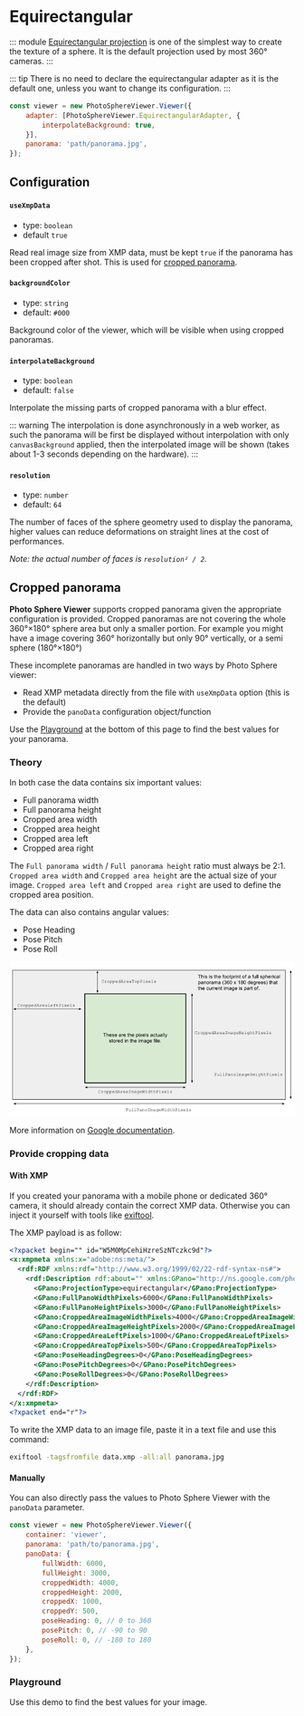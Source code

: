 # Equirectangular

::: module
[Equirectangular projection](https://en.wikipedia.org/wiki/Equirectangular_projection) is one of the simplest way to create the texture of a sphere. It is the default projection used by most 360° cameras.
:::

::: tip
There is no need to declare the equirectangular adapter as it is the default one, unless you want to change its configuration.
:::

```js
const viewer = new PhotoSphereViewer.Viewer({
    adapter: [PhotoSphereViewer.EquirectangularAdapter, {
        interpolateBackground: true,
    }],
    panorama: 'path/panorama.jpg',
});
```

## Configuration

#### `useXmpData`

-   type: `boolean`
-   default `true`

Read real image size from XMP data, must be kept `true` if the panorama has been cropped after shot. This is used for [cropped panorama](#cropped-panorama).

#### `backgroundColor`

-   type: `string`
-   default: `#000`

Background color of the viewer, which will be visible when using cropped panoramas.

#### `interpolateBackground`

-   type: `boolean`
-   default: `false`

Interpolate the missing parts of cropped panorama with a blur effect.

::: warning
The interpolation is done asynchronously in a web worker, as such the panorama will be first be displayed without interpolation with only `canvasBackground` applied, then the interpolated image will be shown (takes about 1-3 seconds depending on the hardware).
:::

#### `resolution`

-   type: `number`
-   default: `64`

The number of faces of the sphere geometry used to display the panorama, higher values can reduce deformations on straight lines at the cost of performances.

_Note: the actual number of faces is `resolution² / 2`._

## Cropped panorama

**Photo Sphere Viewer** supports cropped panorama given the appropriate configuration is provided. Cropped panoramas are not covering the whole 360°×180° sphere area but only a smaller portion. For example you might have a image covering 360° horizontally but only 90° vertically, or a semi sphere (180°×180°)

These incomplete panoramas are handled in two ways by Photo Sphere viewer:

-   Read XMP metadata directly from the file with `useXmpData` option (this is the default)
-   Provide the `panoData` configuration object/function

Use the [Playground](#playground) at the bottom of this page to find the best values for your panorama.

### Theory

In both case the data contains six important values:

-   Full panorama width
-   Full panorama height
-   Cropped area width
-   Cropped area height
-   Cropped area left
-   Cropped area right

The `Full panorama width` / `Full panorama height` ratio must always be 2:1. `Cropped area width` and `Cropped area height` are the actual size of your image. `Cropped area left` and `Cropped area right` are used to define the cropped area position.

The data can also contains angular values:

-   Pose Heading
-   Pose Pitch
-   Pose Roll

![XMP_pano_pixels](../../images/XMP_pano_pixels.png)

More information on [Google documentation](https://developers.google.com/streetview/spherical-metadata).

### Provide cropping data

#### With XMP

If you created your panorama with a mobile phone or dedicated 360° camera, it should already contain the correct XMP data. Otherwise you can inject it yourself with tools like [exiftool](https://sno.phy.queensu.ca/~phil/exiftool/).

The XMP payload is as follow:

```xml
<?xpacket begin="﻿" id="W5M0MpCehiHzreSzNTczkc9d"?>
<x:xmpmeta xmlns:x="adobe:ns:meta/">
  <rdf:RDF xmlns:rdf="http://www.w3.org/1999/02/22-rdf-syntax-ns#">
    <rdf:Description rdf:about="" xmlns:GPano="http://ns.google.com/photos/1.0/panorama/">
      <GPano:ProjectionType>equirectangular</GPano:ProjectionType>
      <GPano:FullPanoWidthPixels>6000</GPano:FullPanoWidthPixels>
      <GPano:FullPanoHeightPixels>3000</GPano:FullPanoHeightPixels>
      <GPano:CroppedAreaImageWidthPixels>4000</GPano:CroppedAreaImageWidthPixels>
      <GPano:CroppedAreaImageHeightPixels>2000</GPano:CroppedAreaImageHeightPixels>
      <GPano:CroppedAreaLeftPixels>1000</GPano:CroppedAreaLeftPixels>
      <GPano:CroppedAreaTopPixels>500</GPano:CroppedAreaTopPixels>
      <GPano:PoseHeadingDegrees>0</GPano:PoseHeadingDegrees>
      <GPano:PosePitchDegrees>0</GPano:PosePitchDegrees>
      <GPano:PoseRollDegrees>0</GPano:PoseRollDegrees>
    </rdf:Description>
  </rdf:RDF>
</x:xmpmeta>
<?xpacket end="r"?>
```

To write the XMP data to an image file, paste it in a text file and use this command:

```bash
exiftool -tagsfromfile data.xmp -all:all panorama.jpg
```

#### Manually

You can also directly pass the values to Photo Sphere Viewer with the `panoData` parameter.

```js
const viewer = new PhotoSphereViewer.Viewer({
    container: 'viewer',
    panorama: 'path/to/panorama.jpg',
    panoData: {
        fullWidth: 6000,
        fullHeight: 3000,
        croppedWidth: 4000,
        croppedHeight: 2000,
        croppedX: 1000,
        croppedY: 500,
        poseHeading: 0, // 0 to 360
        posePitch: 0, // -90 to 90
        poseRoll: 0, // -180 to 180
    },
});
```

### Playground

Use this demo to find the best values for your image.

<no-ssr>
  <CropPlayground/>
</no-ssr>
